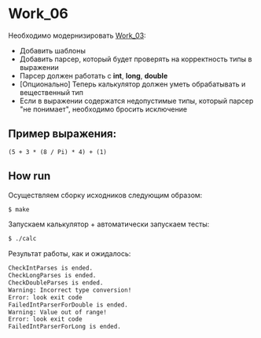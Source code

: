 # Work_06
Необходимо модернизировать [Work_03](https://github.com/mtrempoltsev/msu_cpp_autumn_2017/tree/master/homework/Bales/03):

* Добавить шаблоны
* Добавить парсер, который будет проверять на корректность типы в выражении
* Парсер должен работать с **int**, **long**, **double**
* [Опционально] Теперь калькулятор должен уметь обрабатывать и вещественный тип
* Если в выражении содержатся недопустимые типы, который парсер "не понимает", необходимо бросить исключение

## Пример выражения:
```
(5 + 3 * (8 / Pi) * 4) + (1)
```

## How run
Осуществляем сборку исходников следующим образом:
```sh
$ make
```
Запускаем калькулятор + автоматически запускаем тесты:
```sh
$ ./calc
```
Результат работы, как и ожидалось:
```sh
CheckIntParses is ended.
CheckLongParses is ended.
CheckDoubleParses is ended.
Warning: Incorrect type conversion!
Error: look exit code
FailedIntParserForDouble is ended.
Warning: Value out of range!
Error: look exit code
FailedIntParserForLong is ended.
```